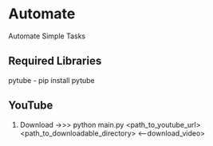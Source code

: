 # Automate
Automate Simple Tasks
## Required Libraries
pytube - pip install pytube
## YouTube
1. Download ->>> python main.py <path_to_youtube_url> <path_to_downloadable_directory> <--download_video>
